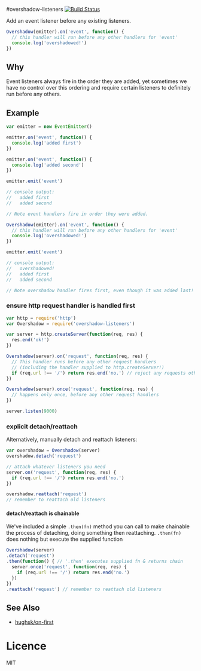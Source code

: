 #overshadow-listeners
[![Build Status](https://travis-ci.org/timoxley/overshadow-listeners.png?branch=master)](https://travis-ci.org/timoxley/overshadow-listeners)

Add an event listener before any existing listeners.

```js
Overshadow(emitter).on('event', function() {
  // this handler will run before any other handlers for 'event'
  console.log('overshadowed!')
})
```

## Why

Event listeners always fire in the order they are added, yet sometimes we have no control over
this ordering and require certain listeners to definitely run before any others.

## Example

```js
var emitter = new EventEmitter()

emitter.on('event', function() {
  console.log('added first')
})

emitter.on('event', function() {
  console.log('added second')
})

emitter.emit('event')

// console output:
//   added first
//   added second

// Note event handlers fire in order they were added.

Overshadow(emitter).on('event', function() {
  // this handler will run before any other handlers for 'event'
  console.log('overshadowed!')
})

emitter.emit('event')

// console output:
//   overshadowed!
//   added first
//   added second

// Note overshadow handler fires first, even though it was added last!
```

### ensure http request handler is handled first

```js
var http = require('http')
var Overshadow = require('overshadow-listeners')

var server = http.createServer(function(req, res) {
  res.end('ok!')
})

Overshadow(server).on('request', function(req, res) {
  // This handler runs before any other request handlers
  // (including the handler supplied to http.createServer!)
  if (req.url !== '/') return res.end('no.') // reject any requests other than those for '/'
})

Overshadow(server).once('request', function(req, res) {
  // happens only once, before any other request handlers
})

server.listen(9000)
```

### explicit detach/reattach

Alternatively, manually detach and reattach listeners:

```js
var overshadow = Overshadow(server)
overshadow.detach('request')

// attach whatever listeners you need
server.on('request', function(req, res) {
  if (req.url !== '/') return res.end('no.')
})

overshadow.reattach('request')
// remember to reattach old listeners
```

#### detach/reattach is chainable

We've included a simple `.then(fn)` method you can call to make chainable the process of detaching, doing something then reattaching. `.then(fn)` does nothing but execute the supplied function

```js
Overshadow(server)
.detach('request')
.then(function() { // '.then' executes supplied fn & returns chain 
  server.once('request', function(req, res) {
    if (req.url !== '/') return res.end('no.')
  })
})
.reattach('request') // remember to reattach old listeners
```


## See Also

* [hughsk/on-first](https://github.com/hughsk/on-first)


# Licence

MIT
